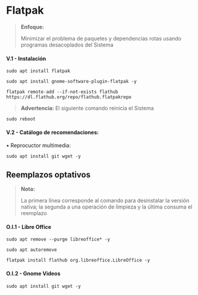 # Flatpak

> **Enfoque:**
> <p> <p>
>  
> Minimizar el problema de paquetes y dependencias rotas usando programas desacoplados del Sistema 

#### V.1 - Instalación

~~~
sudo apt install flatpak
~~~

~~~
sudo apt install gnome-software-plugin-flatpak -y
~~~

~~~
flatpak remote-add --if-not-exists flathub https://dl.flathub.org/repo/flathub.flatpakrepo
~~~

> **Advertencia:** El siguiente comando reinicia el Sistema
~~~
sudo reboot
~~~

#### V.2 - Catálogo de recomendaciones:


• Reprocuctor multimedia:

~~~
sudo apt install git wget -y
~~~

## Reemplazos optativos

> **Nota:**
> <p> <p>
>  
> La primera línea corresponde al comando para desinstalar la versión nativa; la segunda a una operación de limpieza y la última consuma el reemplazo


#### O.I.1 - Libre Office

~~~
sudo apt remove --purge libreoffice* -y
~~~

~~~
sudo apt autoremove
~~~

~~~
flatpak install flathub org.libreoffice.LibreOffice -y
~~~

#### O.I.2 - Gnome Videos

~~~
sudo apt install git wget -y
~~~

